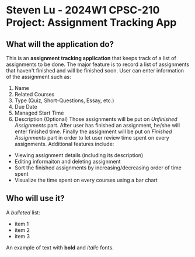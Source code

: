 # Steven Lu - 2024W1 CPSC-210 Project: Assignment Tracking App 

## What will the application do?

This is an **assignment tracking application** that keeps track of a list of assignments to be done. The major feature is to record a list of assignments that haven't finished and will be finished soon. User can enter information of the assignment such as: 
1. Name
2. Related Courses
3. Type (Quiz, Short-Questions, Essay, etc.)
4. Due Date
5. Managed Start Time
6. Description (Optional)
Those assignments will be put on *Unfinished Assignments* part. After user has finished an assignment, he/she will enter finished time. Finally the assignment will be put on *Finished Assignments* part in order to let user review time spent on every assignments. Additional features include:
- Viewing assignment details (including its description)
- Editing informaiton and deleting assignment
- Sort the finished assignments by increasing/decreasing order of time spent
- Visualize the time spent on every courses using a bar chart

## Who will use it?



A *bulleted* list:
- item 1
- item 2
- item 3

An example of text with **bold** and *italic* fonts.  
